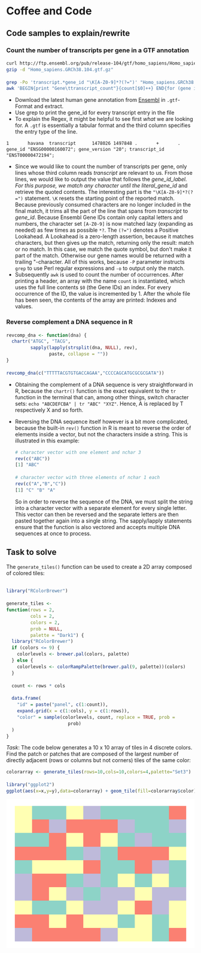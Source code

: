 # Coffee and Code

## Code samples to explain/rewrite

### Count the number of transcripts per gene in a GTF annotation

```bash
curl http://ftp.ensembl.org/pub/release-104/gtf/homo_sapiens/Homo_sapiens.GRCh38.104.gtf.gz -o "Homo_sapiens.GRCh38.104.gtf.gz"
gzip -d "Homo_sapiens.GRCh38.104.gtf.gz"

grep -Po 'transcript.*gene_id "\K[A-Z0-9]*?(?=")' "Homo_sapiens.GRCh38.104.gtf" | \\
awk 'BEGIN{print "Gene\ttranscript_count"}{count[$0]++} END{for (gene in count) print gene, count[gene]}' > transcriptcounts.txt
```

- Download the latest human gene annotation from [Ensembl](https://www.ensembl.org/Homo_sapiens/Info/Index) in `.gtf`-Format and extract.
- Use grep to print the gene_id for every transcript entry in the file
- To explain the Regex, it might be helpful to see first _what_ we are looking for. A `.gtf` is essentially a tabular format and the third column specifies the entry type of the line.

```
1       havana  transcript      1478026 1497848 .       +       .       gene_id "ENSG00000160072"; gene_version "20"; transcript_id "ENST00000472194";
```

- Since we would like to count the number of transcripts per gene, only lines whose third column reads _transcript_ are relevant to us. From those lines, we would like to output the value that follows the _gene_id_label. For this purpose, we match any character until the literal_gene_id_ and retrieve the quoted contents. The interesting part is the `"\K[A-Z0-9]*?(?=")` statement. `\K` resets the starting point of the reported match. Because previously consumed characters are no longer included in the final match, it trims all the part of the line that spans from _transcript_ to _gene_id_. Because Ensembl Gene IDs contain only capital letters and numbers, the character set `[A-Z0-9]` is now matched lazy (expanding as needed) as few times as possible `*?`. The `(?=")` denotes a Positive Lookahead. A Lookahead is a zero-length assertion, because it matches characters, but then gives up the match, returning only the result: match or no match. In this case, we match the quote symbol, but don't make it part of the match. Otherwise our gene names would be returned with a trailing "-character. All of this works, because `-P` parameter instructs `grep` to use Perl regular expressions and `-o` to output only the match.
- Subsequently `awk` is used to count the number of occurrences. After printing a header, an array with the name `count` is instantiated, which uses the full line contents `$0` (the Gene IDs) an index. For every occurrence of the ID, the value is incremented by 1. After the whole file has been seen, the contents of the array are printed: Indexes and values.  

### Reverse complement a DNA sequence in R

```R
revcomp_dna <- function(dna) {
  chartr("ATGC", "TACG",
         sapply(lapply(strsplit(dna, NULL), rev),
                paste, collapse = ""))
}

revcomp_dna(c("TTTTTACGTGTGACCAGAA","CCCCAGCATGCGCGCGATA"))
```

- Obtaining the complement of a DNA sequence is very straightforward in R, because the `chartr()` function is the exact equivalent to the `tr` function in the terminal that can, among other things, switch character sets: ` echo "ABCDEFCBA" | tr "ABC" "XYZ" `. Hence, A is replaced by T respectively X and so forth.
- Reversing the DNA sequence itself however is a bit more complicated, because the built-in `rev()` function in R is meant to reverse the order of elements inside a vector, but not the characters inside a string. This is illustrated in this example:

  ```R
  # character vector with one element and nchar 3
  rev(c("ABC"))
  [1] "ABC"

  # character vector with three elements of nchar 1 each
  rev(c("A","B","C"))
  [1] "C" "B" "A"
  ```

  So in order to reverse the sequence of the DNA, we must split the string into a character vector with a separate element for every single letter. This vector can then be reversed and the separate letters are then pasted together again into a single string. The sapply/lapply statements ensure that the function is also vectored and accepts multiple DNA sequences at once to process.  

## Task to solve

The `generate_tiles()` function can be used to create a 2D array composed of colored tiles:

  ```R

library("RColorBrewer")

generate_tiles <-
  function(rows = 2,
           cols = 2,
           colors = 2,
           prob = NULL,
           palette = "Dark1") {
    library("RColorBrewer")
    if (colors <= 9) {
      colorlevels <- brewer.pal(colors, palette)
    } else {
      colorlevels <- colorRampPalette(brewer.pal(9, palette))(colors)
    }

    count <- rows * cols

    data.frame(
      "id" = paste("panel", c(1:count)),
      expand.grid(x = c(1:cols), y = c(1:rows)),
      "color" = sample(colorlevels, count, replace = TRUE, prob =
                         prob)
    )
  }

```

*Task*: The code below generates a 10 x 10 array of tiles in 4 discrete colors. Find the patch or patches that are composed of the largest number of directly adjacent (rows or columns but not corners) tiles of the same color:

```R
colorarray <- generate_tiles(rows=10,cols=10,colors=4,palette="Set3")

library("ggplot2")
ggplot(aes(x=x,y=y),data=colorarray) + geom_tile(fill=colorarray$color) + theme_void()
  ```

![An array of 10 x 10 tiles with randomly assigned tiles of four colors](Colorarray.png "Sample output of the tile generator")
